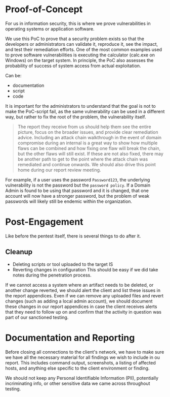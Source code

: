 # Proof-of-Concept
For us in information security, this is where we prove vulnerabilities in operating systems or application software.

We use this PoC to prove that a security problem exists so that the developers or administrators can validate it, reproduce it, see the impact, and test their remediation efforts. One of the most common examples used to prove software vulnerabilities is executing the calculator (calc.exe on Windows) on the target system. In principle, the PoC also assesses the probability of success of system access from actual exploitation.

Can be:
- documentation
- script
- code

It is important for the administrators to understand that the goal is not to make the PoC-script fail, as the same vulnerability can be used in a different way, but rather to fix the root of the problem, the vulnerability itself.

>The report they receive from us should help them see the entire picture, focus on the broader issues, and provide clear remediation advice. Including an attack chain walkthrough in the event of domain compromise during an internal is a great way to show how multiple flaws can be combined and how fixing one flaw will break the chain, but the other flaws will still exist. If these are not also fixed, there may be another path to get to the point where the attack chain was remediated and continue onwards. We should also drive this point home during our report review meeting.

For example, if a user uses the password `Password123`, the underlying vulnerability is not the password but the `password policy`. If a Domain Admin is found to be using that password and it is changed, that one account will now have a stronger password, but the problem of weak passwords will likely still be endemic within the organization.

# Post-Engagement
Like before the pentest itself, there is several things to do after it.
## Cleanup
- Deleting scripts or tool uploaded to the target IS
- Reverting changes in configuration
This should be easy if we did take notes during the penetration process.

If we cannot access a system where an artifact needs to be deleted, or another change reverted, we should alert the client and list these issues in the report appendices. Even if we can remove any uploaded files and revert changes (such as adding a local admin account), we should document these changes in our report appendices in case the client receives alerts that they need to follow up on and confirm that the activity in question was part of our sanctioned testing.

# Documentation and Reporting
Before closing all connections to the client's network, we have to make sure we have all the necessary material for all findings we wish to include in ou report.
This includes command output, screenshots, a listing of affected hosts, and anything else specific to the client environment or finding.

We should not keep any Personal Identifiable Information (PII), potentially incriminating info, or other sensitive data we came across throughout testing.

